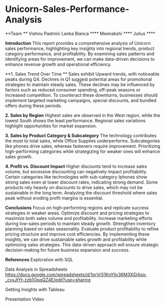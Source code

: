 # Unicorn-Sales-Performance-Analysis
**Team **
Vishnu Padmini Lanka
Bianca ****
Meenakshi ****
Julius ****

**Introduction**
This report provides a comprehensive analysis of Unicorn sales performance, highlighting key insights into regional trends, product category performance, and profitability. By examining sales patterns and identifying areas for improvement, we can make data-driven decisions to enhance revenue growth and operational efficiency.

**1.  Sales Trend Over Time **
Sales exhibit Upward trends, with noticeable peaks during Q4.
Declines in Q1 suggest potential areas for promotional strategies to maintain steady sales. These declines may be influenced by factors such as reduced consumer spending, off-peak seasons or increased competition. To counteract these downturns, businesses should implement targeted marketing campaigns, special discounts, and bundled offers during these periods. 

**2. Sales by Region**
Highest sales are observed in the West region, while the lowest South shows the least performance.
Regional sales variations highlight opportunities for market expansion.

**3. Sales by Product Category & Subcategory**
The technology contributes the most to total sales, while Office Supplies underperforms.
Subcategories like phones drive sales, whereas fasteners require improvement.
Prioritizing high-performing categories while strategizing for weaker ones will enhance sales growth.

**4. Profit vs. Discount Impact**
Higher discounts tend to increase sales volume, but excessive discounting can negatively impact profitability.
Certain categories like technologies with sub-category Iphones show strong sales even at lower discount rates, indicating strong demand.
Some products rely heavily on discounts to drive sales, which may not be sustainable in the long term.
Analyzing the discount threshold where sales peak without eroding profit margins is essential.

**Conclusions**
Focus on high-performing regions and replicate success strategies in weaker areas.
Optimize discount and pricing strategies to maximize both sales volume and profitability.
Increase marketing efforts during low-sales periods to maintain steady growth.
Strengthen inventory planning based on sales seasonality.
Evaluate product profitability to refine pricing structure and improve cost efficiencies.
By implementing these insights, we can drive sustainable sales growth and profitability while optimizing sales strategies. This data-driven approach will ensure strategic decision-making for future business expansion and success.

**References**
Exploration with SQL

Data Analysis in Spreadsheets
https://docs.google.com/spreadsheets/d/1qrVr51KnYllv36M3XjD4sq-_cvxJtYt-zzb1OpqQZ4E/edit?usp=sharing

Getting Insights with Tableau

Presentation Video

